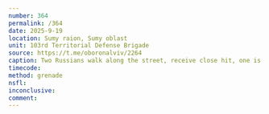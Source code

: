 ```yaml
---
number: 364
permalink: /364
date: 2025-9-19
location: Sumy raion, Sumy oblast
unit: 103rd Territorial Defense Brigade
source: https://t.me/oboronalviv/2264
caption: Two Russians walk along the street, receive close hit, one is injured. They hide in the trees besides the road, receive another hit. One of them is seen pulling the pin on his grenade and detonating it soon after the strike
timecode: 
method: grenade
nsfl: 
inconclusive: 
comment: 
---
```

<script async src="https://telegram.org/js/telegram-widget.js?22" data-telegram-post="oboronalviv/2264" data-width="100%"></script>